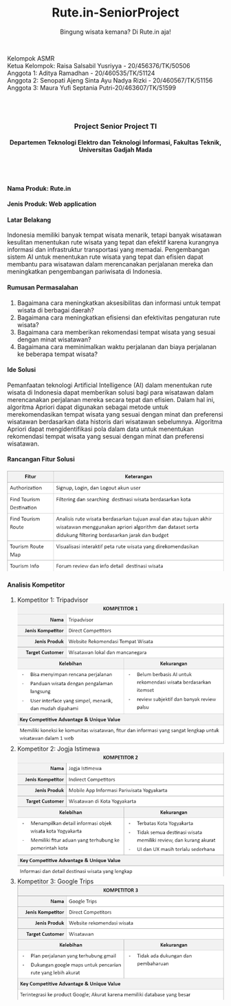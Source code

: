<h1 align="center">
  Rute.in-SeniorProject
</h1>

<p align="center">Bingung wisata kemana? Di Rute.in aja!</p><br>

Kelompok ASMR
<br> Ketua Kelompok: Raisa Salsabil Yusriyya - 20/456376/TK/50506
<br> Anggota 1: Aditya Ramadhan - 20/460535/TK/51124
<br> Anggota 2: Senopati Ajeng Sinta Ayu Nadya Rizki - 20/460567/TK/51156
<br> Anggota 3: Maura Yufi Septania Putri-20/463607/TK/51599

<br><br>

<h3 align="center">Project Senior Project TI</h3>

<h4 align="center">Departemen Teknologi Elektro dan Teknologi Informasi, Fakultas Teknik, Universitas Gadjah Mada</h4>

<br><br>

#### Nama Produk: Rute.in

#### Jenis Produk: Web application

#### Latar Belakang

Indonesia memiliki banyak tempat wisata menarik, tetapi banyak wisatawan kesulitan menentukan rute wisata yang tepat dan efektif karena kurangnya informasi dan infrastruktur transportasi yang memadai. Pengembangan sistem AI untuk menentukan rute wisata yang tepat dan efisien dapat membantu para wisatawan dalam merencanakan perjalanan mereka dan meningkatkan pengembangan pariwisata di Indonesia.

#### Rumusan Permasalahan

1. Bagaimana cara meningkatkan aksesibilitas dan informasi untuk tempat wisata di berbagai daerah?
2. Bagaimana cara meningkatkan efisiensi dan efektivitas pengaturan rute wisata?
3. Bagaimana cara memberikan rekomendasi tempat wisata yang sesuai dengan minat wisatawan?
4. Bagaimana cara meminimalkan waktu perjalanan dan biaya perjalanan ke beberapa tempat wisata?

#### Ide Solusi

Pemanfaatan teknologi Artificial Intelligence (AI) dalam menentukan rute wisata di Indonesia dapat memberikan solusi bagi para wisatawan dalam merencanakan perjalanan mereka secara tepat dan efisien. Dalam hal ini, algoritma Apriori dapat digunakan sebagai metode untuk merekomendasikan tempat wisata yang sesuai dengan minat dan preferensi wisatawan berdasarkan data historis dari wisatawan sebelumnya. Algoritma Apriori dapat mengidentifikasi pola dalam data untuk menentukan rekomendasi tempat wisata yang sesuai dengan minat dan preferensi wisatawan.

#### Rancangan Fitur Solusi

<img src="assets/fitur.png">

#### Analisis Kompetitor

1. Kompetitor 1: Tripadvisor
   <img src="assets/kompetitor1.png">
2. Kompetitor 2: Jogja Istimewa
   <img src="assets/kompetitor2.png">
3. Kompetitor 3: Google Trips
   <img src="assets/kompetitor3.png">
